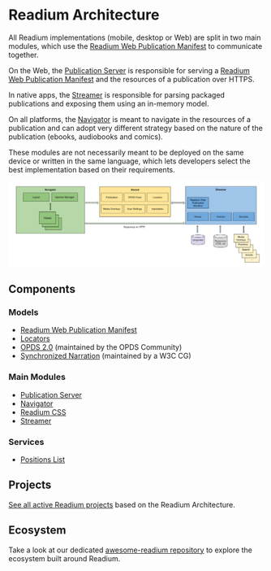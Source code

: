 # Readium Architecture

All Readium implementations (mobile, desktop or Web) are split in two main modules, which use the [Readium Web Publication Manifest](https://readium.org/webpub-manifest/) to communicate together.

On the Web, the [Publication Server](server) is responsible for serving a [Readium Web Publication Manifest](https://readium.org/webpub-manifest/) and the resources of a publication over HTTPS.

In native apps, the [Streamer](streamer) is responsible for parsing packaged publications and exposing them using an in-memory model.

On all platforms, the [Navigator](navigator) is meant to navigate in the resources of a publication and can adopt very different strategy based on the nature of the publication (ebooks, audiobooks and comics).

These modules are not necessarily meant to be deployed on the same device or written in the same language, which lets developers select the best implementation based on their requirements.

![Diagram of the Readium Architecture](other/images/architecture.svg)

## Components

### Models

* [Readium Web Publication Manifest](https://readium.org/webpub-manifest)
* [Locators](models/locators)
* [OPDS 2.0](https://drafts.opds.io/opds-2.0) (maintained by the OPDS Community)
* [Synchronized Narration](https://w3c.github.io/sync-media-pub/synchronized-narration.html) (maintained by a W3C CG)

### Main Modules

* [Publication Server](server)
* [Navigator](navigator)
* [Readium CSS](https://readium.org/readium-css)
* [Streamer](streamer)


### Services

* [Positions List](models/locators/positions)

## Projects

[See all active Readium projects](projects.md) based on the Readium Architecture.

## Ecosystem

Take a look at our dedicated [awesome-readium repository](https://github.com/readium/awesome-readium) to explore the ecosystem built around Readium.
